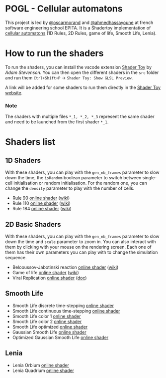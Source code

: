# POGL - Cellular automatons

This project is led by [@oscarmorand](https://github.com/oscarmorand) and [@ahmedhassayoune](https://github.com/ahmedhassayoune) at french software engineering school EPITA.
It is a Shadertoy implementation of [cellular automatons](https://en.wikipedia.org/wiki/Cellular_automaton) (1D Rules, 2D Rules, game of life, Smooth Life, Lenia).

# How to run the shaders

To run the shaders, you can install the vscode extension [Shader Toy](https://marketplace.visualstudio.com/items?itemName=stevensona.shader-toy) by *Adam Stevenson*. You can then open the different shaders in the `src` folder and run them `Ctrl+Shift+P` -> `Shader Toy: Show GLSL Preview`.

A link will be added for some shaders to run them directly in the [Shader Toy website](https://www.shadertoy.com/).

### Note
The shaders with multiple files `*_1, *_2, *_3` represent the same shader and need to be launched from the first shader `*_1`.

# Shaders list
## 1D Shaders
With these shaders, you can play with the `gen_nb_frames` parameter to slow down the time, the `isRandom` boolean parameter to switch between single-cell initialisation or random initialisation. For the random one, you can change the `density` parameter to play with the number of cells.
- Rule 90 [online shader](https://www.shadertoy.com/view/4cXcz8) ([wiki](https://en.wikipedia.org/wiki/Rule_90))
- Rule 110 [online shader](https://www.shadertoy.com/view/XcXcz8) ([wiki](https://en.wikipedia.org/wiki/Rule_110))
- Rule 184 [online shader](https://www.shadertoy.com/view/4cfcz8) ([wiki](https://en.wikipedia.org/wiki/Rule_184))

## 2D Basic Shaders
With these shaders, you can play with the `gen_nb_frames` parameter to slow down the time and `scale` parameter to zoom in. You can also interact with them by clicking with your mouse on the rendering screen. Each one of them has their own parameters you can play with to change the simulation sequence.
- Belooussov-Jabotinski reaction [online shader](https://www.shadertoy.com/view/MflyDn) ([wiki](https://en.wikipedia.org/wiki/Belousov%E2%80%93Zhabotinsky_reaction))
- Game of life [online shader](https://www.shadertoy.com/view/lXyXzG) ([wiki](https://en.wikipedia.org/wiki/Conway%27s_Game_of_Life))
- Viral Replication [online shader](https://www.shadertoy.com/view/XcfyW8) ([doc](https://www.hermetic.ch/pca/vr.htm))

## Smooth Life
- Smooth Life discrete time-stepping [online shader](https://www.shadertoy.com/view/XcscW7)
- Smooth Life continuous time-stepping [online shader](https://www.shadertoy.com/view/4clyD7)
- Smooth Life color 1 [online shader](https://www.shadertoy.com/view/4flyD7)
- Smooth Life color 2 [online shader](https://www.shadertoy.com/view/XcsyD7)
- Smooth Life optimized [online shader](https://www.shadertoy.com/view/XclcD7)
- Gaussian Smooth Life [online shader](https://www.shadertoy.com/view/XflcD7)
- Optimized Gaussian Smooth Life [online shader](https://www.shadertoy.com/view/4fscD7)

## Lenia
- Lenia Orbium [online shader](https://www.shadertoy.com/view/4flcD7)
- Lenia Quadrium [online shader](https://www.shadertoy.com/view/XcscD7)
